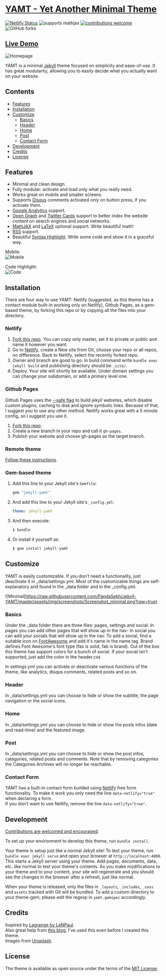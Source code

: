 # [YAMT - Yet Another Minimal Theme](https://yamt.netlify.app/)
[![Netlify Status](https://api.netlify.com/api/v1/badges/249c3da6-7b23-4b57-915d-71934329e306/deploy-status)](https://yamt.netlify.app/)
![supports mathjax](https://img.shields.io/badge/Supports-MathJAX-blue)
[![contributions welcome](https://img.shields.io/badge/contributions-welcome-brightgreen.svg?style=flat)](https://github.com/PandaSekh/Jekyll-YAMT/issues)
![GitHub forks](https://img.shields.io/github/forks/PandaSekh/Jekyll-YAMT?label=Fork%20it%21&style=social)
## [Live Demo](https://yamt.netlify.app/)

![Homepage](https://raw.githubusercontent.com/PandaSekh/Jekyll-YAMT/master/assets/img/screenshots/Screenshot.png?raw=true)

YAMT is a minimal [Jekyll](http://jekyllrb.com) theme focused on simplicity and ease-of-use. It has great modularity, allowing you to easily decide what you actually want on your website.

## Contents

- [Features](#features)
- [Installation](#installation)
- [Customize](#options)
  - [Basics](#Basics)
  - [Header](#header)
  - [Home](#home)
  - [Post](#post)
  - [Contact Form](#contact-form)
- [Development](#development)
- [Credits](#credits)
- [License](#license)

## Features

- Minimal and clean design.
- Fully modular: activate and load only what you really need.
- Works great on mobile and smaller screens.
- Supports [Disqus](https://disqus.com/) comments activated only on button press, if you activate them.
- [Google Analytics](https://www.google.com/analytics/) support.
- [Open Graph](https://ogp.me/) and [Twitter Cards](https://developer.twitter.com/en/docs/tweets/optimize-with-cards/guides/getting-started) support to better index the website content on search engines and social networks.
- [MathJAX](https://www.mathjax.org/) and [LaTeX](https://www.latex-project.org/) optional support. Write beautiful math!
- [RSS](https://github.com/jekyll/jekyll-feed) support.
- Beautiful [Syntax Highlight](https://yamt.netlify.app/2020/05/19/special-formatting.html#syntax-highlight). Write some code and show it in a graceful way.

Mobile:  
![Mobile](https://raw.githubusercontent.com/PandaSekh/Jekyll-YAMT/master/assets/img/screenshots/Screenshot_mobile.png?raw=true)

Code Highlight:  
![Code](https://raw.githubusercontent.com/PandaSekh/Jekyll-YAMT/master/assets/img/screenshots/Screenshot_code_highlight.png)

## Installation

There are four way to use YAMT: Netlify (suggested, as this theme has a contact module built-in working only on Netlify), Github Pages, as a gem-based theme, by forking this repo or by copying all the files into your directory.

### Netlify

1. [Fork this repo](https://github.com/PandaSekh/Jekyll-YAMT/generate). You can copy only master, set it to private or public and name it however you want.
2. Go to [Netlify](https://app.netlify.com/), create a New site from Git, choose your repo or all repos, no difference. Back to Netlify, select the recently forked repo.
3. Owner and branch are good to go. In build command write `bundle exec jekyll build` and publishing directory should be `_site/`.
4. Deploy. Your site will shortly be available. Under domain settings you can change your subdomain, or add a primary level one. 

### Github Pages

Github Pages uses the [--safe flag](https://jekyllrb.com/docs/configuration/options/) to build jekyll websites, which disable custom plugins, caching to disk and ignore symbolic links. Because of that, I suggest you to use any other method. Netlify works great with a 5 minute config, so I suggest you use it.

1. [Fork this repo](https://github.com/PandaSekh/Jekyll-YAMT/generate).
2. Create a new branch in your repo and call it `gh-pages`.
3. Publish your website and choose gh-pages as the target branch.

### Remote theme

[Follow these instructions](https://help.github.com/en/github/working-with-github-pages/adding-a-theme-to-your-github-pages-site-using-jekyll).

### Gem-based theme 
1. Add this line to your Jekyll site's `Gemfile`:

    ```ruby
    gem "jekyll-yamt"
    ```

2. And add this line to your Jekyll site's `_config.yml`:

    ```yaml
    theme: jekyll-yamt
    ```

3. And then execute:

    ``` bash
    $ bundle
    ```

4. Or install it yourself as:
    
    ``` bash
    $ gem install jekyll-yamt
    ```


## Customize

YAMT is easily customizable. If you don't need a functionality, just deactivate it in _data/settings.yml.
Most of the customizable things are self-explanatory and found in the _data folder and in the _config.yml.

![Minimal]https://raw.githubusercontent.com/PandaSekh/Jekyll-YAMT/master/assets/img/screenshots/Screenshot_minimal.png?raw=true)

### Basics

Under the _data folder there are three files: pages, settings and social.
In pages you can add other pages that will show up in the nav-
In social you can add your socials that will show up in the nav. To add a social, find a suitable icon on [FontAwesome](https://fontawesome.com/) and add it's name in the name tag.
Brand defines Font Awesome's font type (fas is solid, fab is brand).
Out of the box this theme has support colors for a bunch of social. If your social isn't supported, just add the color in the header.css 

In settings.yml you can activate or deactivate various functions of the theme, like analytics, disqus comments, related posts and so on.

### Header
In _data/settings.yml you can choose to hide or show the subtitle, the page navigation or the social icons.

### Home
In _data/settings.yml you can choose to hide or show the posts infos (date and read-time) and the featured image.

### Post
In _data/settings.yml you can choose to hide or show the post infos, categories, related posts and comments.
Note that by removing categories the Categories Archives will no longer be reachable.

### Contact Form
YAMT has a built-in contact form builded using [Netlify](https://app.netlify.com/) free form functionality. To make it work you only need the line `data-netlify="true"` when declaring a form.  
If you don't want to use Netlify, remove the line `data-netlify="true"`.

## Development

[Contributions are welcomed and encouraged](https://github.com/PandaSekh/Jekyll-YAMT/issues).

To set up your environment to develop this theme, run `bundle install`.

Your theme is setup just like a normal Jekyll site! To test your theme, run `bundle exec jekyll serve` and open your browser at `http://localhost:4000`. This starts a Jekyll server using your theme. Add pages, documents, data, etc. like normal to test your theme's contents. As you make modifications to your theme and to your content, your site will regenerate and you should see the changes in the browser after a refresh, just like normal.

When your theme is released, only the files in `_layouts`, `_includes`, `_sass` and `assets` tracked with Git will be bundled.
To add a custom directory to your theme-gem, please edit the regexp in `yamt.gemspec` accordingly.

## Credits
Inspired by [Lagrange by LeNPaul](https://lenpaul.github.io/Lagrange/).  
Also great help from [this blog](https://blog.webjeda.com/), I've used this even before I created this theme.  
Images from [Unsplash](https://unsplash.com/).

## License
The theme is available as open source under the terms of the [MIT License](https://opensource.org/licenses/MIT).
